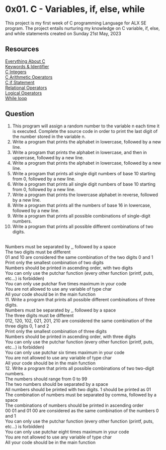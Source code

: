 # 0x01. C - Variables, if, else, while
This project is my first week of C programming Language for ALX SE program.
The project entails nurturing my knowledge on C variable, if, else, and while statements created on Sunday 21st May, 2023

## Resources
[Everything About C](https://s3.amazonaws.com/alx-intranet.hbtn.io/uploads/misc/2022/4/e0ccf91eec6b977a9e00ed384dc285df9c2772e3.pdf?X-Amz-Algorithm=AWS4-HMAC-SHA256&X-Amz-Credential=AKIARDDGGGOUSBVO6H7D%2F20230521%2Fus-east-1%2Fs3%2Faws4_request&X-Amz-Date=20230521T162900Z&X-Amz-Expires=86400&X-Amz-SignedHeaders=host&X-Amz-Signature=eff4efed258b6c23b6e4f66e72e49ad6e7f3dfa023f95221e68d7d02bb56f7a6)
<br>
[Keywords & Identifier](https://publications.gbdirect.co.uk//c_book/chapter2/keywords_and_identifiers.html)<br>
[C Integers](https://publications.gbdirect.co.uk//c_book/chapter2/integral_types.html)<br>
[C Arithmetic Operators](https://www.tutorialspoint.com/cprogramming/c_arithmetic_operators.htm)<br>
[C if Statement](https://www.cprogramming.com/tutorial/c/lesson2.html)<br>
[Relational Operators](https://www.tutorialspoint.com/cprogramming/c_relational_operators.htm)
<br>
[Logical Operators](https://www.fresh2refresh.com/c-programming/c-operators-expressions/c-logical-operators/)<br>
[While loop](https://www.tutorialspoint.com/cprogramming/c_while_loop.htm)

## Question
1. This program will assign a random number to the variable n each time it is executed. Complete the source code in order to print the last digit of the number stored in the variable n.
2. Write a program that prints the alphabet in lowercase, followed by a new line.
3. Write a program that prints the alphabet in lowercase, and then in uppercase, followed by a new line.
4. Write a program that prints the alphabet in lowercase, followed by a new line.
5. Write a program that prints all single digit numbers of base 10 starting from 0, followed by a new line.
6. Write a program that prints all single digit numbers of base 10 starting from 0, followed by a new line.
7. Write a program that prints the lowercase alphabet in reverse, followed by a new line.
8. Write a program that prints all the numbers of base 16 in lowercase, followed by a new line.
9. Write a program that prints all possible combinations of single-digit numbers.
10. Write a program that prints all possible different combinations of two digits.
<br>
Numbers must be separated by ,, followed by a space<br>
The two digits must be different<br>
01 and 10 are considered the same combination of the two digits 0 and 1<br>
Print only the smallest combination of two digits<br>
Numbers should be printed in ascending order, with two digits<br>
You can only use the putchar function (every other function (printf, puts, etc…) is forbidden)<br>
You can only use putchar five times maximum in your code<br>
You are not allowed to use any variable of type char<br>
All your code should be in the main function<br>
11. Write a program that prints all possible different combinations of three digits.
<br>
Numbers must be separated by ,, followed by a space<br>
The three digits must be different<br>
012, 120, 102, 021, 201, 210 are considered the same combination of the three digits 0, 1 and 2<br>
Print only the smallest combination of three digits<br>
Numbers should be printed in ascending order, with three digits<br>
You can only use the putchar function (every other function (printf, puts, etc…) is forbidden)<br>
You can only use putchar six times maximum in your code<br>
You are not allowed to use any variable of type char<br>
All your code should be in the main function<br>
12. Write a program that prints all possible combinations of two two-digit numbers.
<br>
The numbers should range from 0 to 99<br>
The two numbers should be separated by a space<br>
All numbers should be printed with two digits. 1 should be printed as 01<br>
The combination of numbers must be separated by comma, followed by a space<br>
The combinations of numbers should be printed in ascending order<br>
00 01 and 01 00 are considered as the same combination of the numbers 0 and 1<br>
You can only use the putchar function (every other function (printf, puts, etc…) is forbidden)<br>
You can only use putchar eight times maximum in your code<br>
You are not allowed to use any variable of type char<br>
All your code should be in the main function<br>
